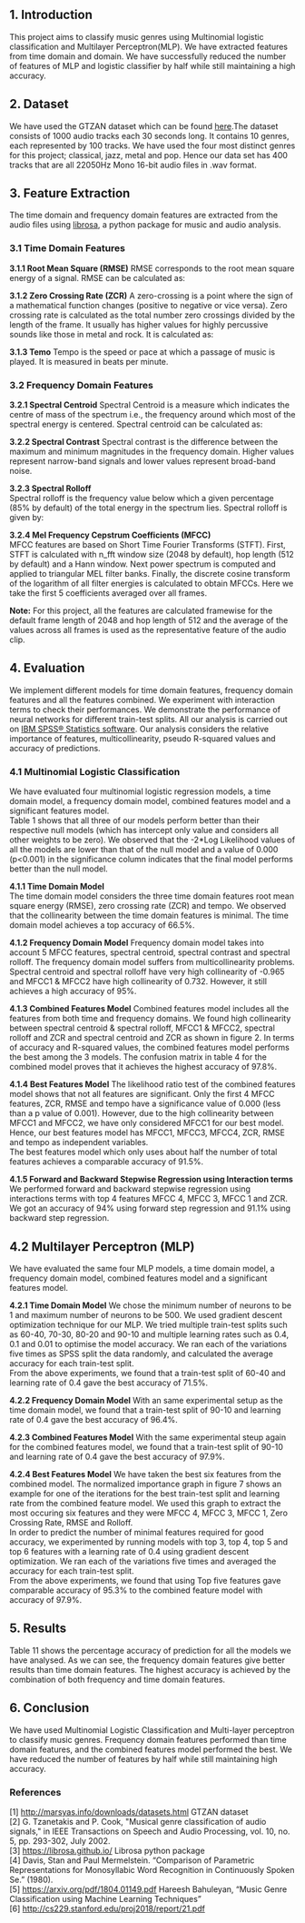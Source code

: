 ## 1. Introduction 

This project aims to classify music genres using Multinomial logistic classification and Multilayer Perceptron(MLP). We have extracted features from time domain and domain. We have successfully reduced the number of features of MLP and logistic classifier by half while still maintaining a high accuracy.

## 2. Dataset  

We have used the GTZAN dataset which can be found [here](http://marsyas.info/downloads/datasets.html).The dataset consists of 1000 audio tracks each 30 seconds long. It contains 10 genres, each represented by 100 tracks. We have used the four most distinct genres for this project; classical, jazz, metal and pop. Hence our data set has 400 tracks that are all 22050Hz Mono 16-bit audio files in .wav format. 

## 3. Feature Extraction
The time domain and frequency domain features are extracted from the audio files using [librosa](https://librosa.github.io/), a python package for music and audio analysis. 

### 3.1 Time Domain Features

**3.1.1 Root Mean Square (RMSE)**
RMSE corresponds to the root mean square energy of a signal. RMSE can be calculated as: 

**3.1.2 Zero Crossing Rate (ZCR)**
A zero-crossing is a point where the sign of a mathematical function changes (positive to negative or vice versa). Zero crossing rate is calculated as the total number zero crossings divided by the length of the frame. It usually has higher values for highly percussive sounds like those in metal and rock. It is calculated as:

**3.1.3 Temo**
Tempo is the speed or pace at which a passage of music is played. It is measured in beats per minute.                     

### 3.2 Frequency Domain Features

**3.2.1 Spectral Centroid**
Spectral Centroid is a measure which indicates the centre of mass of the spectrum i.e., the frequency around which most of the spectral energy is centered.  Spectral centroid can be calculated as: 

**3.2.2 Spectral Contrast**
Spectral contrast is the difference between the maximum and minimum magnitudes in the frequency domain. Higher values represent narrow-band signals and lower values represent broad-band noise.   

**3.2.3 Spectral Rolloff**   
Spectral rolloff is the frequency value below which a given percentage (85% by default) of the total energy in the spectrum lies. Spectral rolloff is given by:   
  
**3.2.4 Mel Frequency Cepstrum Coefficients (MFCC)**  
MFCC features are based on Short Time Fourier Transforms (STFT). First, STFT is calculated with n_fft window size (2048 by default), hop length (512 by default) and a Hann window. Next power spectrum is computed and applied to triangular MEL filter banks. Finally, the discrete cosine transform of the logarithm of all filter energies is calculated to obtain MFCCs. 
Here we take the first 5 coefficients averaged over all frames.    

**Note:** For this project, all the features are calculated framewise for the default frame length of 2048 and hop length of 512 and the average of the values across all frames is used as the representative feature of the audio clip.  

## 4. Evaluation  
We implement different models for time domain features, frequency domain features and all the features combined. We experiment with interaction terms to check their performances. We demonstrate the performance of neural networks for different train-test splits. All our analysis is carried out on [IBM SPSS® Statistics software](https://www.ibm.com/analytics/spss-statistics-software). Our analysis considers the relative importance of features, multicollinearity, pseudo R-squared values and accuracy of predictions.

### 4.1 Multinomial Logistic Classification  
We have evaluated four multinomial logistic regression models, a time domain model, a frequency domain model, combined features model and a significant features model.     
Table 1 shows that all three of our models perform better than their respective null models (which has intercept only value and considers all other weights to be zero). We observed that the -2\*Log Likelihood values of all the models are lower than that of the null model and a value of 0.000 (p<0.001) in the significance column indicates that the final model performs better than the null model.

**4.1.1 Time Domain Model**  
The time domain model considers the three time domain features root mean square energy (RMSE), zero crossing rate (ZCR) and tempo.  We observed that the collinearity between the time domain features is minimal. The time domain model achieves a top accuracy of 66.5%.

**4.1.2 Frequency Domain Model**
Frequency domain model takes into account 5 MFCC features, spectral centroid, spectral contrast and spectral rolloff. The frequency domain model suffers from multicollinearity problems. Spectral centroid and spectral rolloff have very high collinearity of -0.965 and MFCC1 & MFCC2 have high collinearity of 0.732.  However, it still achieves a high accuracy of 95%.

**4.1.3 Combined Features Model**
Combined features model includes all the features from both time and frequency domains. We found high collinearity between spectral centroid & spectral rolloff, MFCC1 & MFCC2, spectral rolloff and ZCR and spectral centroid and ZCR as shown in figure 2. In terms of accuracy and R-squared values, the combined features model performs the best among the 3 models. The confusion matrix in table 4 for the combined model proves that it achieves the highest accuracy of 97.8%.

**4.1.4 Best Features Model**
The likelihood ratio test of the combined features model shows that not all features are significant. Only the first 4 MFCC features, ZCR, RMSE and tempo have a significance value of 0.000 (less than a p value of 0.001). However, due to the high collinearity between MFCC1 and MFCC2, we have only considered MFCC1 for our best model. Hence, our best features model has MFCC1, MFCC3, MFCC4, ZCR, RMSE and tempo as independent variables.  
The best features model which only uses about half the number of total features achieves a comparable accuracy of 91.5%.

**4.1.5 Forward and Backward Stepwise Regression using Interaction terms** 
We performed forward and backward stepwise regression using interactions terms with top 4 features MFCC 4, MFCC 3, MFCC 1 and ZCR. We got an accuracy of 94% using forward step regression and 91.1% using backward step regression.  

## 4.2 Multilayer Perceptron (MLP)
We have evaluated the same four MLP models, a time domain model, a frequency domain model, combined features model and a significant features model.   

**4.2.1 Time Domain Model**
We chose the minimum number of neurons to be 1 and maximum number of neurons to be 500. We used gradient descent optimization technique for our MLP. We tried multiple train-test splits such as 60-40, 70-30, 80-20 and 90-10 and multiple learning rates such as 0.4, 0.1 and 0.01 to optimise the model accuracy. We ran each of the variations five times as SPSS split the data randomly, and calculated the average accuracy for each train-test split.  
From the above experiments, we found that a train-test split of 60-40 and learning rate of 0.4 gave the best accuracy of 71.5%.   

**4.2.2 Frequency Domain Model**
With an same experimental setup as the time domain model, we found that a train-test split of 90-10 and learning rate of 0.4 gave the best accuracy of 96.4%.   

**4.2.3 Combined Features Model**
With the same experimental steup again for the combined features model, we found that a train-test split of 90-10 and learning rate of 0.4 gave the best accuracy of 97.9%. 
 
**4.2.4 Best Features Model**
We have taken the best six features from the combined model. The normalized importance graph in figure 7 shows an example for one of the iterations for the best train-test split and learning rate from the combined feature model. We used this graph to extract the most occuring six features and they were MFCC 4, MFCC 3, MFCC 1, Zero Crossing Rate, RMSE and Rolloff.  
In order to predict the number of minimal features required for good accuracy, we experimented by running models with top 3, top 4, top 5 and top 6 features with a learning rate of 0.4 using gradient descent optimization. We ran each of the variations five times and averaged the accuracy for each train-test split.  
From the above experiments, we found that using Top five features gave comparable accuracy of 95.3% to the combined feature model with accuracy of 97.9%. 

## 5. Results
Table 11 shows the percentage accuracy of prediction for all the models we have analysed. As we can see, the frequency domain features give better results than time domain features. The highest accuracy is achieved by the combination of both frequency and time domain features. 
 
## 6. Conclusion
We have used Multinomial Logistic Classification and Multi-layer perceptron to classify music genres. Frequency domain features performed than time domain features, and the combined features model performed the best. We have reduced the number of features by half while still maintaining high accuracy. 
 
### References
[1] http://marsyas.info/downloads/datasets.html GTZAN dataset  
[2] G. Tzanetakis and P. Cook, "Musical genre classification of audio signals," in IEEE Transactions on Speech and Audio Processing, vol. 10, no. 5, pp. 293-302, July 2002.   
[3] https://librosa.github.io/ Librosa python package   
[4] Davis, Stan and Paul Mermelstein. “Comparison of Parametric Representations for Monosyllabic Word Recognition in Continuously Spoken Se.” (1980).  
[5] https://arxiv.org/pdf/1804.01149.pdf Hareesh Bahuleyan, “Music Genre Classification using Machine Learning Techniques”   
[6] http://cs229.stanford.edu/proj2018/report/21.pdf 
 
 


